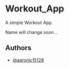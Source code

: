 # Workout_App

A simple Workout App.

Name will change soon... 


## Authors

- [@aaronjc15128](https://www.github.com/aaronjc15128)

